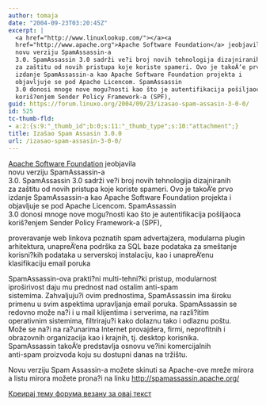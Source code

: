 ```yaml
---
author: tomaja
date: "2004-09-23T03:20:45Z"
excerpt: |
  <a href="http://www.linuxlookup.com/"></a><a
  href="http://www.apache.org">Apache Software Foundation</a> jeobjavila
  novu verziju SpamAssassin-a
  3.0. SpamAssassin 3.0 sadrži ve?i broj novih tehnologija dizajniranih
  za zaštitu od novih pristupa koje koriste spameri. Ovo je takoÄ‘e prvo
  izdanje SpamAssassin-a kao Apache Software Foundation projekta i
  objavljuje se pod Apache Licencom. SpamAssassin
  3.0 donosi mnoge nove mogu?nosti kao što je autentifikacija pošiljaoca
  koriš?enjem Sender Policy Framework-a (SPF),
guid: https://forum.linuxo.org/2004/09/23/izasao-spam-assasin-3-0-0/
id: 525
tc-thumb-fld:
- a:2:{s:9:"_thumb_id";b:0;s:11:"_thumb_type";s:10:"attachment";}
title: Izašao Spam Assasin 3.0.0
url: /izasao-spam-assasin-3-0-0/
---
```

[](http://www.linuxlookup.com/)[Apache Software Foundation](http://www.apache.org) jeobjavila  
novu verziju SpamAssassin-a  
3.0. SpamAssassin 3.0 sadrži ve?i broj novih tehnologija dizajniranih  
za zaštitu od novih pristupa koje koriste spameri. Ovo je takoÄ‘e prvo  
izdanje SpamAssassin-a kao Apache Software Foundation projekta i  
objavljuje se pod Apache Licencom. SpamAssassin  
3.0 donosi mnoge nove mogu?nosti kao što je autentifikacija pošiljaoca  
koriš?enjem Sender Policy Framework-a (SPF), <!--break-->

  
proveravanje web linkova poznatih spam advertajzera, modularna plugin  
arhitektura, unapreÄ‘ena podrška za SQL baze podataka za smeštanje  
korisni?kih podataka u serverskoj instalaciju, kao i unapreÄ‘enu  
klasifikaciju email poruka

SpamAssassin-ova prakti?ni multi-tehni?ki pristup, modularnost  
iproširivost daju mu prednost nad ostalim anti-spam  
sistemima. Zahvaljuju?i ovim prednostima, SpamAssassin ima široku  
primenu u svim aspektima upravljanja email poruka. SpamAssassin se  
redovno može na?i i u mail klijentima i serverima, na razli?itim  
operativnim sistemima, filtriraju?i kako dolaznu tako i odlaznu poštu.  
Može se na?i na ra?unarima Internet provajdera, firmi, neprofitnih i  
obrazovnih organizacija kao i krajnih, tj. desktop korisnika.  
SpamAssassin takoÄ‘e predstavlja osnovu ve?ini komercijalnih  
anti-spam proizvoda koju su dostupni danas na tržištu.  
  
Novu verziju Spam Assassin-a možete skinuti sa Apache-ove mreže mirora  
a listu mirora možete prona?i na linku [http://spamassassin.apache.org/  
](http://spamassassin.apache.org/) 

[Креирај тему форума везану за овај текст](https://linuxo.org/nova-tema-na-forumu/?se_pid=525)